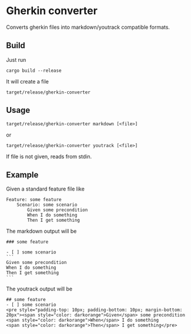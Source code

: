 # Gherkin converter

Converts gherkin files into markdown/youtrack compatible formats.

## Build

Just run

    cargo build --release

It will create a file

    target/release/gherkin-converter

## Usage

    target/release/gherkin-converter markdown [<file>]

or

    target/release/gherkin-converter youtrack [<file>]

If file is not given, reads from stdin.

## Example

Given a standard feature file like

```feature
Feature: some feature
    Scenario: some scenario
        Given some precondition
        When I do something
        Then I get something
```

The markdown output will be

    ### some feature

    - [ ] some scenario
    ```
    Given some precondition
    When I do something
    Then I get something
    ```

The youtrack output will be

    ## some feature
    - [ ] some scenario
    <pre style="padding-top: 10px; padding-bottom: 10px; margin-bottom: 20px"><span style="color: darkorange">Given</span> some precondition
    <span style="color: darkorange">When</span> I do something
    <span style="color: darkorange">Then</span> I get something</pre>
